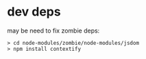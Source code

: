 # dev deps
may be need to fix zombie deps:
```
> cd node-modules/zombie/node-modules/jsdom
> npm install contextify
```
